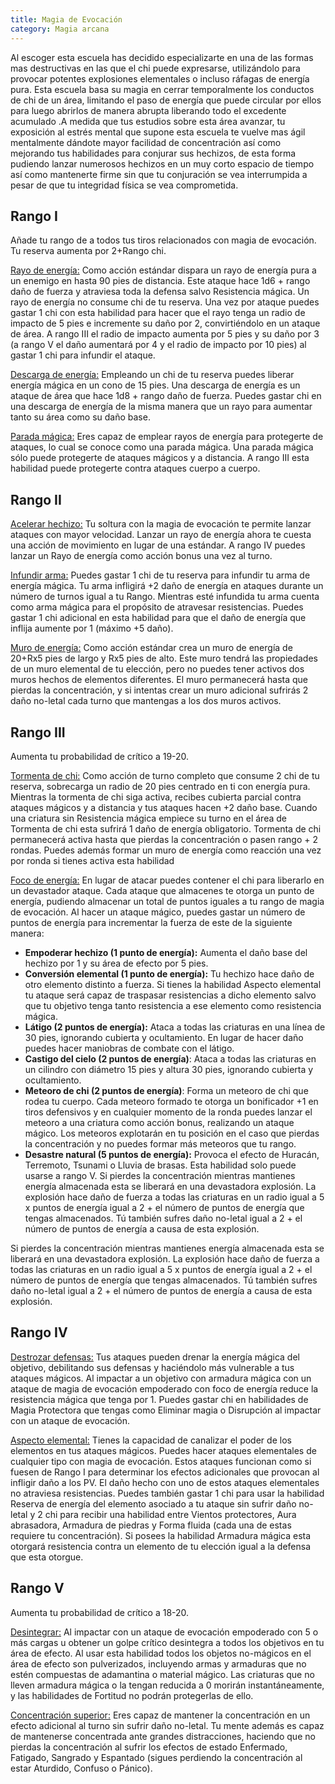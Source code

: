 ```yaml
---
title: Magia de Evocación
category: Magia arcana
---
```


Al escoger esta escuela has decidido especializarte en una de las formas mas destructivas en las que el chi puede expresarse, utilizándolo para provocar potentes explosiones elementales o incluso ráfagas de energía pura. Esta escuela basa su magia en cerrar temporalmente los conductos de chi de un área, limitando el paso de energía que puede circular por ellos para luego abrirlos de manera abrupta liberando todo el excedente acumulado .A medida que tus estudios sobre esta área avanzar, tu exposición al estrés mental que supone esta escuela te vuelve mas ágil mentalmente dándote mayor facilidad de concentración así como mejorando tus habilidades para conjurar sus hechizos, de esta forma pudiendo lanzar numerosos hechizos en un muy corto espacio de tiempo así como mantenerte firme sin que tu conjuración se vea interrumpida a pesar de que tu integridad física se vea comprometida.

## Rango I

Añade tu rango de a todos tus tiros relacionados con magia de evocación. Tu reserva aumenta por 2+Rango chi.

<u>Rayo de energía:</u> Como acción estándar dispara un rayo de energía pura a un enemigo en hasta 90 pies de distancia. Este ataque hace 1d6 + rango daño de fuerza y atraviesa toda la defensa salvo Resistencia mágica. Un rayo de energía no consume chi de tu reserva. Una vez por ataque puedes gastar 1 chi con esta habilidad para hacer que el rayo tenga un radio de impacto de 5 pies e incremente su daño por 2, convirtiéndolo en un ataque de área. A rango III el radio de impacto aumenta por 5 pies y su daño por 3 (a rango V el daño aumentará por 4 y el radio de impacto por 10 pies) al gastar 1 chi para infundir el ataque.

<u>Descarga de energía:</u> Empleando un chi de tu reserva puedes liberar energía mágica en un cono de 15 pies. Una descarga de energía es un ataque de área que hace 1d8 + rango daño de fuerza. Puedes gastar chi en una descarga de energía de la misma manera que un rayo para aumentar tanto su área como su daño base.

<u>Parada mágica:</u> Eres capaz de emplear rayos de energía para protegerte de ataques, lo cual se conoce como una parada mágica. Una parada mágica sólo puede protegerte de ataques mágicos y a distancia. A rango III esta habilidad puede protegerte contra ataques cuerpo a cuerpo.

## Rango II

<u>Acelerar hechizo:</u> Tu soltura con la magia de evocación te permite lanzar ataques con mayor velocidad. Lanzar un rayo de energía ahora te cuesta una acción de movimiento en lugar de una estándar. A rango IV puedes lanzar un Rayo de energía como acción bonus una vez al turno.

<u>Infundir arma:</u> Puedes gastar 1 chi de tu reserva para infundir tu arma de energía mágica. Tu arma infligirá +2 daño de energía en ataques durante un número de turnos igual a tu Rango. Mientras esté infundida tu arma cuenta como arma mágica para el propósito de atravesar resistencias. Puedes gastar 1 chi adicional en esta habilidad para que el daño de energía que inflija aumente por 1 (máximo +5 daño). 

<u>Muro de energía:</u> Como acción estándar crea un muro de energía de 20+Rx5 pies de largo y Rx5 pies de alto. Este muro tendrá las propiedades de un muro elemental de tu elección, pero no puedes tener activos dos muros hechos de elementos diferentes. El muro permanecerá hasta que pierdas la concentración, y si intentas crear un muro adicional sufrirás 2 daño no-letal cada turno que mantengas a los dos muros activos. 

## Rango III  

Aumenta tu probabilidad de crítico a 19-20. 

<u>Tormenta de chi:</u> Como acción de turno completo que consume 2 chi de tu reserva, sobrecarga un radio de 20 pies centrado en ti con energía pura. Mientras la tormenta de chi siga activa, recibes cubierta parcial contra ataques mágicos y a distancia y tus ataques hacen +2 daño base. Cuando una criatura sin Resistencia mágica empiece su turno en el área de Tormenta de chi esta sufrirá 1 daño de energía obligatorio. Tormenta de chi permanecerá activa hasta que pierdas la concentración o pasen rango + 2 rondas. Puedes además formar un muro de energía como reacción una vez por ronda si tienes activa esta habilidad 

<u>Foco de energía:</u> En lugar de atacar puedes contener el chi para liberarlo en un devastador ataque. Cada ataque que almacenes te otorga un punto de energía, pudiendo almacenar un total de puntos iguales a tu rango de magia de evocación. Al hacer un ataque mágico, puedes gastar un número de puntos de energía para incrementar la fuerza de este de la siguiente manera: 

- **Empoderar hechizo (1 punto de energía):** Aumenta el daño base del hechizo por 1 y su área de efecto por 5 pies. 
- **Conversión elemental (1 punto de energía):** Tu hechizo hace daño de otro elemento distinto a fuerza. Si tienes la habilidad Aspecto elemental tu ataque será capaz de traspasar resistencias a dicho elemento salvo que tu objetivo tenga tanto resistencia a ese elemento como resistencia mágica.
- **Látigo (2 puntos de energía):** Ataca a todas las criaturas en una línea de 30 pies, ignorando cubierta y ocultamiento. En lugar de hacer daño puedes hacer maniobras de combate con el látigo.  
- **Castigo del cielo (2 puntos de energía)**: Ataca a todas las criaturas en un cilindro con diámetro 15 pies y altura 30 pies, ignorando cubierta y ocultamiento.   
- **Meteoro de chi (2 puntos de energía)**: Forma un meteoro de chi que rodea tu cuerpo. Cada meteoro formado te otorga un bonificador +1 en tiros defensivos y en cualquier momento de la ronda puedes lanzar el meteoro a una criatura como acción bonus, realizando un ataque mágico. Los meteoros explotarán en tu posición en el caso que pierdas la concentración y no puedes formar más meteoros que tu rango. 
- **Desastre natural (5 puntos de energía):** Provoca el efecto de Huracán, Terremoto, Tsunami o Lluvia de brasas. Esta habilidad solo puede usarse a rango V. Si pierdes la concentración mientras mantienes energía almacenada esta se liberará en una devastadora explosión. La explosión hace daño de fuerza a todas las criaturas en un radio igual a 5 x puntos de energía igual a 2 + el número de puntos de energía que tengas almacenados. Tú también sufres daño no-letal igual a 2 + el número de puntos de energía a causa de esta explosión. 

Si pierdes la concentración mientras mantienes energía almacenada esta se liberará en una devastadora explosión. La explosión hace daño de fuerza a todas las criaturas en un radio igual a 5 x puntos de energía igual a 2 + el número de puntos de energía que tengas almacenados. Tú también sufres daño no-letal igual a 2 + el número de puntos de energía a causa de esta explosión.

## Rango IV  

<u>Destrozar defensas:</u> Tus ataques pueden drenar la energía mágica del objetivo, debilitando sus defensas y haciéndolo más vulnerable a tus ataques mágicos. Al impactar a un objetivo con armadura mágica con un ataque de magia de evocación empoderado con foco de energía reduce la resistencia mágica que tenga por 1. Puedes gastar chi en habilidades de Magia Protectora que tengas como Eliminar magia o Disrupción al impactar con un ataque de evocación. 

<u>Aspecto elemental:</u> Tienes la capacidad de canalizar el poder de los elementos en tus ataques mágicos. Puedes hacer ataques elementales de cualquier tipo con magia de evocación. Estos ataques funcionan como si fuesen de Rango I para determinar los efectos adicionales que provocan al infligir daño a los PV. El daño hecho con uno de estos ataques elementales no atraviesa resistencias. Puedes también gastar 1 chi para usar la habilidad Reserva de energía del elemento asociado a tu ataque sin sufrir daño no-letal y 2 chi para recibir una habilidad entre Vientos protectores, Aura abrasadora, Armadura de piedras y Forma fluida (cada una de estas requiere tu concentración). Si posees la habilidad Armadura mágica esta otorgará resistencia contra un elemento de tu elección igual a la defensa que esta otorgue.  

## Rango V   

Aumenta tu probabilidad de crítico a 18-20. 

<u>Desintegrar:</u> Al impactar con un ataque de evocación empoderado con 5 o más cargas u obtener un golpe crítico desintegra a todos los objetivos en tu área de efecto. Al usar esta habilidad todos los objetos no-mágicos en el área de efecto son pulverizados, incluyendo armas y armaduras que no estén compuestas de adamantina o material mágico. Las criaturas que no lleven armadura mágica o la tengan reducida a 0 morirán instantáneamente, y las habilidades de Fortitud no podrán protegerlas de ello. 

<u>Concentración superior:</u> Eres capaz de mantener la concentración en un efecto adicional al turno sin sufrir daño no-letal. Tu mente además es capaz de mantenerse concentrada ante grandes distracciones, haciendo que no pierdas la concentración al sufrir los efectos de estado Enfermado, Fatigado, Sangrado y Espantado (sigues perdiendo la concentración al estar Aturdido, Confuso o Pánico). 
